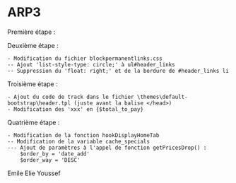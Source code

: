 # ARP3


Première étape :

	

Deuxième étape :

	- Modification du fichier blockpermanentlinks.css
	-- Ajout 'list-style-type: circle;' à ul#header_links
	-- Suppression du 'float: right;' et de la bordure de #header_links li

Troisième étape :

	- Ajout du code de track dans le fichier \themes\default-bootstrap\header.tpl (juste avant la balise </head>)
	- Modification des 'xxx' en {$total_to_pay}

Quatrième étape :

	- Modification de la fonction hookDisplayHomeTab
	-- Modification de la variable cache_specials
	--- Ajout de paramètres à l'appel de fonction getPricesDrop() : 
		$order_by = 'date_add'
		$order_way = 'DESC'




Emile Elie Youssef